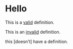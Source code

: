 # Hello

This is a [valid] definition.

This is an [invalid] definition.

this [doesn’t] have a definition.

[valid]: #hello
[invalid]: #world
